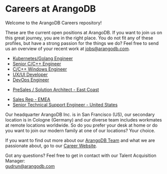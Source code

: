 # Careers at ArangoDB
Welcome to the ArangoDB Careers repository! 

These are the current open positions at ArangoDB. If you want to join us on this great journey, you are in the right place. You do not fit any of these profiles, but have a strong passion for the things we do? Feel free to send us an overview of your recent work at jobs@arangodb.com.
* [Kubernetes/Golang Engineer](https://careers.arangodb.com/p/eba7aeecaaf701-kubernetes-engineer-m-f)
* [Senior C/C++ Engineer](https://careers.arangodb.com/p/603f783b3a3101-senior-developer-c-c-m-f)
* [C/C++ Windows Engineer](https://careers.arangodb.com/p/4f3df03efaca01-c-c-developer-m-f)
* [UX/UI Developer](https://careers.arangodb.com/p/bcff55d7f4d501-ui-designer-developer-m-f)
* [DevOps Engineer](https://careers.arangodb.com/p/a4669cdeefaa01-devops-engineer-ci-cd-f-m)

- [PreSales / Solution Architect - East Coast](https://careers.arangodb.com/p/d47715da1e8c01-pre-sales-solution-architect-m-f--east-coast)

* [Sales Rep - EMEA](https://careers.arangodb.com/p/f061e2535fbf01-sales-executive-m-f-x--emea)  
* [Senior Technical Support Engineer - United States](https://careers.arangodb.com/p/5e16b284884501-senior-technical-support-engineer-m-f-x--united-states)  

Our headquarter ArangoDB Inc. is in San Francisco (US), our secondary location is in Cologne (Germany) and our diverse team includes workmates at remote locations worldwide. So do you prefer your desk at home or do you want to join our modern family at one of our locations? Your choice.

If you want to find out more about our [ArangoDB Team](https://arangodb.com/about-arangodb) and what we are passionate about, go to our [Career Website](https://careers.arangodb.com).

Got any questions? Feel free to get in contact with our Talent Acquisition Manager:\
gudrun@arangodb.com
